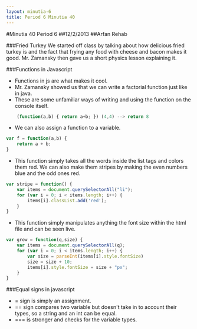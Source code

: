 ```yaml
---
layout: minutia-6
title: Period 6 Minutia 40
---
```


#Minutia 40 Period 6
##12/2/2013
##Arfan Rehab

###Fried Turkey
We started off class by talking about how delicious fried turkey is and the fact that frying any food with cheese and 
bacon makes it good. Mr. Zamansky then gave us a short physics lesson explaining it.

###Functions in Javascript
* Functions in js are what makes it cool.
* Mr. Zamansky showed us that we can write a factorial function just like in java.
* These are some unfamiliar ways of writing and using the function on the console itself.

```javascript
	(function(a,b) { return a+b; }) (4,4) --> return 8
```
* We can also assign a function to a variable.

```javascript
var f = function(a,b) {
	return a + b;
}
```
* This function simply takes all the words inside the list tags and colors them red. We can also make them stripes by making the even numbers blue and the odd ones red.

```javascript
var stripe = function() {
	var items = document.querySelectorAll("li");
	for (var i = 0; i < items.length; i++) {
		items[i].classList.add('red');
	}
}
```
* This function simply manipulates anything the font size within the html file and can be seen live.

```javascript
var grow = function(q,size) {
	var items = document.querySelectorAll(q);
	for (var i = 0; i < items.length; i++) {
		var size = parseInt(items[i].style.fontSize)
		size = size + 10;
		items[i].style.fontSize = size + "px";
	}
}
```

###Equal signs in javascript
* = sign is simply an assignment. 
* == sign compares two variable but doesn't take in to account their types, so a string and an int can be equal.
* === is stronger and checks for the variable types.

